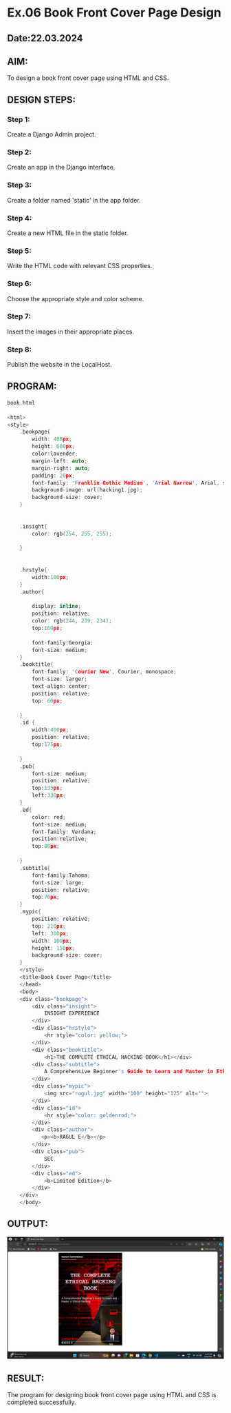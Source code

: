 # Ex.06 Book Front Cover Page Design
## Date:22.03.2024

## AIM:
To design a book front cover page using HTML and CSS.

## DESIGN STEPS:

### Step 1:
Create a Django Admin project.

### Step 2:
Create an app in the Django interface.

### Step 3:
Create a folder named 'static' in the app folder.

### Step 4:
Create a new HTML file in the static folder.

### Step 5:
Write the HTML code with relevant CSS properties.

### Step 6:
Choose the appropriate style and color scheme.

### Step 7:
Insert the images in their appropriate places.

### Step 8:
Publish the website in the LocalHost.

## PROGRAM:
```c
book.html

<html>
<style>
    .bookpage{
        width: 400px;
        height: 600px;
        color:lavender;
        margin-left: auto;
        margin-right: auto;
        padding: 20px;
        font-family: 'Franklin Gothic Medium', 'Arial Narrow', Arial, sans-serif;
        background-image: url(hacking1.jpg);
        background-size: cover;
    }
        
    
    .insight{
        color: rgb(254, 255, 255);
    
    }
    
    
    .hrstyle{
        width:100px;
    }
    .author{
    
        display: inline;
        position: relative;
        color: rgb(244, 239, 234);
        top:160px;
        
        font-family:Georgia;
        font-size: medium;
    }
    .booktitle{
        font-family: 'Courier New', Courier, monospace;
        font-size: larger;
        text-align: center;
        position: relative;
        top: 60px;
    
    }
    .id {
        width:400px;
        position: relative;
        top:175px;
        
    }
    .pub{
        font-size: medium;
        position: relative;
        top:135px;
        left:330px;
    }
    .ed{
        color: red;
        font-size: medium;
        font-family: Verdana;
        position:relative;
        top:80px;
    
    }
    .subtitle{
        font-family:Tahoma;
        font-size: large;
        position: relative;
        top:70px;
    }
    .mypic{
        position: relative;
        top: 210px;
        left: 300px;
        width: 100px;
        height: 150px;
        background-size: cover;
    }
    </style>
    <title>Book Cover Page</title>
    </head>
    <body>
    <div class="bookpage">
        <div class="insight">
            INSIGHT EXPERIENCE
        </div>
        <div class="hrstyle">
            <hr style="color: yellow;">
        </div>
        <div class="booktitle">
            <h1>THE COMPLETE ETHICAL HACKING BOOK</h1></div>
        <div class="subtitle">
            A Comprehensive Beginner's Guide to Learn and Master in Ethical Hacking
        </div>
        <div class="mypic">
            <img src="ragul.jpg" width="100" height="125" alt="">
        </div>
        <div class="id">
            <hr style="color: goldenrod;">
        </div>
        <div class="author">
           <p><b>RAGUL E</b></p>
        </div>
        <div class="pub">
            SEC
        </div>
        <div class="ed">
            <b>Limited Edition</b>
        </div>
    </div>
    </body>

```

## OUTPUT:
![alt text](<Screenshot 2024-04-26 110751.png>)

## RESULT:
The program for designing book front cover page using HTML and CSS is completed successfully.
